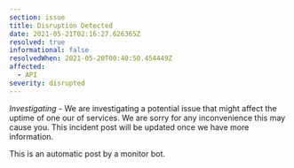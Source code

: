 ```yaml
---
section: issue
title: Disruption Detected
date: 2021-05-21T02:16:27.626365Z
resolved: true
informational: false
resolvedWhen: 2021-05-20T00:40:50.454449Z
affected:
  - API
severity: disrupted
---
```

*Investigating* - We are investigating a potential issue that might affect the uptime of one our of services. We are sorry for any inconvenience this may cause you. This incident post will be updated once we have more information.

This is an automatic post by a monitor bot.
        